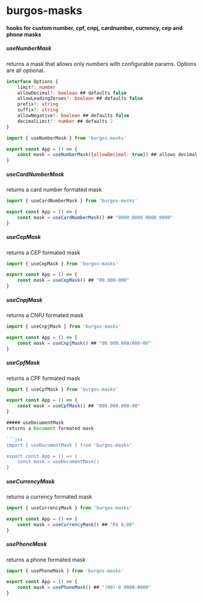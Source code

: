 # burgos-masks
#### hooks for custom number, cpf, cnpj, cardnumber, currency, cep and phone masks

##### useNumberMask
returns a mask that allows only numbers with configurable params. Options are all optional.

```ts
interface Options {
    limit?: number
    allowDecimal?: boolean ## defaults false
    allowLeadingZeroes?: boolean ## defaults false
    prefix?: string
    suffix?: string
    allowNegative?: boolean ## defaults false
    decimalLimit?: number ## defaults 2
}
```

```jsx
import { useNumberMask } from 'burgos-masks'

export const App = () => {
    const mask = useNumberMask({allowDecimal: true}) ## allows decimal
}
```

##### useCardNumberMask
returns a card number formated mask

```jsx
import { useCardNumberMask } from 'burgos-masks'

export const App = () => {
    const mask = useCardNumberMask() ## "0000 0000 0000 0000"
}
```

##### useCepMask
returns a CEP formated mask

```jsx
import { useCepMask } from 'burgos-masks'

export const App = () => {
    const mask = useCepMask() ## "00.000-000"
}
```

##### useCnpjMask
returns a CNPJ formated mask

```jsx
import { useCnpjMask } from 'burgos-masks'

export const App = () => {
    const mask = useCnpjMask() ## "00.000.000/000-00"
}
```

##### useCpfMask
returns a CPF formated mask

```jsx
import { useCpfMask } from 'burgos-masks'

export const App = () => {
    const mask = useCpfMask() ## "000.000.000-00"
}

##### useDocumentMask
returns a Document formated mask

```jsx
import { useDocumentMask } from 'burgos-masks'

export const App = () => {
    const mask = useDocumentMask()
}
```

##### useCurrencyMask
returns a currency formated mask

```jsx
import { useCurrencyMask } from 'burgos-masks'

export const App = () => {
    const mask = useCurrencyMask() ## "R$ 0,00"
}
```

##### usePhoneMask
returns a phone formated mask

```jsx
import { usePhoneMask } from 'burgos-masks'

export const App = () => {
    const mask = usePhoneMask() ## "(00) 0 0000-0000"
}
```